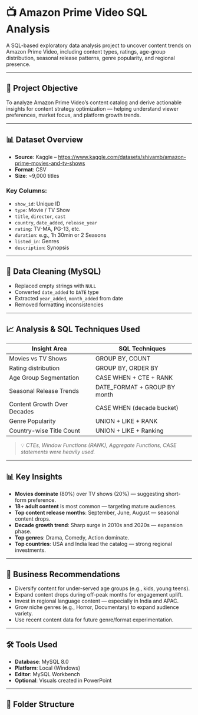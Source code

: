 # 📺 Amazon Prime Video SQL Analysis

A SQL-based exploratory data analysis project to uncover content trends on Amazon Prime Video, including content types, ratings, age-group distribution, seasonal release patterns, genre popularity, and regional presence.

---

## 📌 Project Objective

To analyze Amazon Prime Video’s content catalog and derive actionable insights for content strategy optimization — helping understand viewer preferences, market focus, and platform growth trends.

---

## 📊 Dataset Overview

- **Source**: Kaggle – https://www.kaggle.com/datasets/shivamb/amazon-prime-movies-and-tv-shows
- **Format**: CSV
- **Size**: ~9,000 titles

### Key Columns:
- `show_id`: Unique ID
- `type`: Movie / TV Show
- `title`, `director`, `cast`
- `country`, `date_added`, `release_year`
- `rating`: TV-MA, PG-13, etc.
- `duration`: e.g., 1h 30min or 2 Seasons
- `listed_in`: Genres
- `description`: Synopsis

---

## 🧹 Data Cleaning (MySQL)

- Replaced empty strings with `NULL`
- Converted `date_added` to `DATE` type
- Extracted `year_added`, `month_added` from date
- Removed formatting inconsistencies

---

## 📈 Analysis & SQL Techniques Used

| Insight Area                     | SQL Techniques                           |
|----------------------------------|------------------------------------------|
| Movies vs TV Shows              | GROUP BY, COUNT                          |
| Rating distribution             | GROUP BY, ORDER BY                       |
| Age Group Segmentation          | CASE WHEN + CTE + RANK                   |
| Seasonal Release Trends         | DATE_FORMAT + GROUP BY month             |
| Content Growth Over Decades     | CASE WHEN (decade bucket)                |
| Genre Popularity                | UNION + LIKE + RANK                      |
| Country-wise Title Count        | UNION + LIKE + Ranking                   |

> 💡 *CTEs, Window Functions (RANK), Aggregate Functions, CASE statements were heavily used.*

---

## 📊 Key Insights

- **Movies dominate** (80%) over TV shows (20%) — suggesting short-form preference.
- **18+ adult content** is most common — targeting mature audiences.
- **Top content release months**: September, June, August — seasonal content drops.
- **Decade growth trend**: Sharp surge in 2010s and 2020s — expansion phase.
- **Top genres**: Drama, Comedy, Action dominate.
- **Top countries**: USA and India lead the catalog — strong regional investments.

---

## 📌 Business Recommendations

- Diversify content for under-served age groups (e.g., kids, young teens).
- Expand content drops during off-peak months for engagement uplift.
- Invest in regional language content — especially in India and APAC.
- Grow niche genres (e.g., Horror, Documentary) to expand audience variety.
- Use recent content data for future genre/format experimentation.

---

## 🛠️ Tools Used

- **Database**: MySQL 8.0
- **Platform**: Local (Windows)
- **Editor**: MySQL Workbench
- **Optional**: Visuals created in PowerPoint

---

## 📂 Folder Structure

